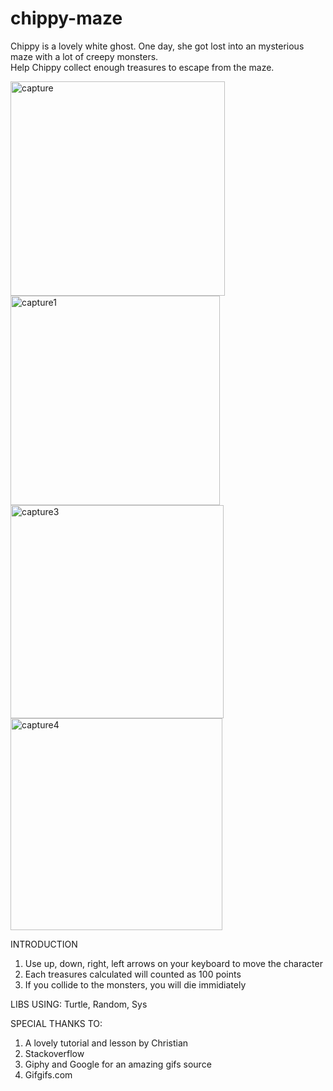 # chippy-maze
Chippy is a lovely white ghost. One day, she got lost into an mysterious maze with a lot of creepy monsters.<br>
Help Chippy collect enough treasures to escape from the maze.

<img width="343" alt="capture" src="https://user-images.githubusercontent.com/26543302/47163736-4b806800-d2ff-11e8-8432-fb45c5351dc7.PNG"><img width="335" alt="capture1" src="https://user-images.githubusercontent.com/26543302/47163741-4de2c200-d2ff-11e8-85a6-a83a464d4c70.PNG">
<img width="341" alt="capture3" src="https://user-images.githubusercontent.com/26543302/47163745-4fac8580-d2ff-11e8-97de-d36a6a79f2ad.PNG">
<img width="339" alt="capture4" src="https://user-images.githubusercontent.com/26543302/47163748-50ddb280-d2ff-11e8-8ef1-4333a50013ae.PNG">

INTRODUCTION
1. Use up, down, right, left arrows on your keyboard to move the character
2. Each treasures calculated will counted as 100 points
3. If you collide to the monsters, you will die immidiately

LIBS USING: Turtle, Random, Sys

SPECIAL THANKS TO:
1. A lovely tutorial and lesson by Christian
2. Stackoverflow
3. Giphy and Google for an amazing gifs source
4. Gifgifs.com
